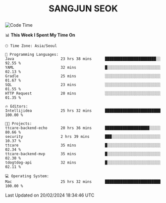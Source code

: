 <h1>
 <p align="center">
   SANGJUN SEOK
 </p>
</h1>

<!--START_SECTION:waka-->
![Code Time](http://img.shields.io/badge/Code%20Time-3%2C285%20hrs%2027%20mins-blue)

📊 **This Week I Spent My Time On** 

```text
🕑︎ Time Zone: Asia/Seoul

💬 Programming Languages: 
Java                     23 hrs 38 mins      ███████████████████████░░   92.55 % 
YAML                     32 mins             █░░░░░░░░░░░░░░░░░░░░░░░░   02.13 % 
Gradle                   25 mins             ░░░░░░░░░░░░░░░░░░░░░░░░░   01.67 % 
SQL                      23 mins             ░░░░░░░░░░░░░░░░░░░░░░░░░   01.55 % 
HTTP Request             20 mins             ░░░░░░░░░░░░░░░░░░░░░░░░░   01.35 % 

🔥 Editors: 
Intellijidea             25 hrs 32 mins      █████████████████████████   100.00 % 

🐱‍💻 Projects: 
ttcare-backend-echo      20 hrs 36 mins      ████████████████████░░░░░   80.66 % 
security                 2 hrs 39 mins       ███░░░░░░░░░░░░░░░░░░░░░░   10.37 % 
ttcare                   35 mins             █░░░░░░░░░░░░░░░░░░░░░░░░   02.34 % 
ttcare-backend-mvp       35 mins             █░░░░░░░░░░░░░░░░░░░░░░░░   02.30 % 
tdogtdog-api             32 mins             █░░░░░░░░░░░░░░░░░░░░░░░░   02.11 % 

💻 Operating System: 
Mac                      25 hrs 32 mins      █████████████████████████   100.00 % 
```


 Last Updated on 20/02/2024 18:34:46 UTC
<!--END_SECTION:waka-->
